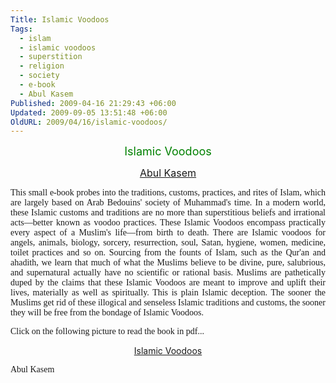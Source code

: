 ```yaml
---
Title: Islamic Voodoos
Tags:
  - islam
  - islamic voodoos
  - superstition
  - religion
  - society
  - e-book
  - Abul Kasem
Published: 2009-04-16 21:29:43 +06:00
Updated: 2009-09-05 13:51:48 +06:00
OldURL: 2009/04/16/islamic-voodoos/
---
```


<p align="center"><span style="font-size: large; color: #008000;">Islamic Voodoos</span></p>
<p align="center"><span style="font-size: medium; color: #008000;"><a href="https://muktomona.com/Articles/kasem/index.htm">Abul Kasem</a></span></p>
<p align="justify"><span style="font-family: Verdana;">This small e-book probes into the traditions, customs, practices, and rites of Islam, which are largely based on Arab Bedouins' society of Muhammad's time. In a modern world, these Islamic customs and traditions are no more than superstitious beliefs and irrational acts—better known as voodoo practices. These Islamic Voodoos encompass practically every aspect of a Muslim's life—from birth to death. There are Islamic voodoos for angels, animals, biology, sorcery, resurrection, soul, Satan, hygiene, women, medicine, toilet practices and so on. Sourcing from the founts of Islam, such as the Qur'an and ahadith, we learn that much of what the Muslims believe to be divine, pure, salubrious, and supernatural actually have no scientific or rational basis. Muslims are pathetically duped by the claims that these Islamic Voodoos are meant to improve and uplift their lives, materially as well as spiritually. This is plain Islamic deception. The sooner the Muslims get rid of these illogical and senseless Islamic traditions and customs, the sooner they will be free from the bondage of Islamic Voodoos. </span></p>
<p align="justify"><span style="font-family: Verdana;">Click on the following picture to read the book in pdf...</span></p>

<p align="center"><a href="https://muktomona.com/Articles/kasem/book/IslamicVoodoo.pdf"><img src="https://muktomona.com/Articles/kasem/book/voodoo_pic.jpg" alt="" /></a>
<a href="https://muktomona.com/Articles/kasem/book/IslamicVoodoo.pdf">Islamic Voodoos</a> <a href="https://muktomona.com/Articles/kasem/book/IslamicVoodoo.pdf"><img src="https://muktomona.com/images/button/pdf.gif" alt="" /></a>
<p align="left"><span style="font-family: Verdana;">Abul Kasem</span></p>
